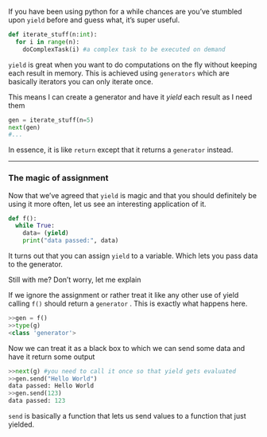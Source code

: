 If you have been using python for a while chances are you’ve stumbled upon `yield` before and guess what, it’s super useful.

```python
def iterate_stuff(n:int):  
  for i in range(n):  
    doComplexTask(i) #a complex task to be executed on demand
```

`yield` is great when you want to do computations on the fly without keeping each result in memory. This is achieved using `generators` which are basically iterators you can only iterate once.

This means I can create a generator and have it *yield* each result as I need them

```python
gen = iterate_stuff(n=5)  
next(gen)  
#...
```

In essence, it is like `return` except that it returns a `generator` instead.

---
### The magic of assignment

Now that we’ve agreed that `yield` is magic and that you should definitely be using it more often, let us see an interesting application of it.

```python
def f():  
  while True:  
    data= (yield)  
    print("data passed:", data)
```

It turns out that you can assign `yield` to a variable. Which lets you pass data to the generator.

Still with me? Don’t worry, let me explain

If we ignore the assignment or rather treat it like any other use of yield calling `f()` should return a `generator` . This is exactly what happens here.

```python
>>gen = f()  
>>type(g)  
<class 'generator'>
```

Now we can treat it as a black box to which we can send some data and have it return some output

```python
>>next(g) #you need to call it once so that yield gets evaluated  
>>gen.send("Hello World")  
data passed: Hello World  
>>gen.send(123)  
data passed: 123
```

`send` is basically a function that lets us send values to a function that just yielded.
